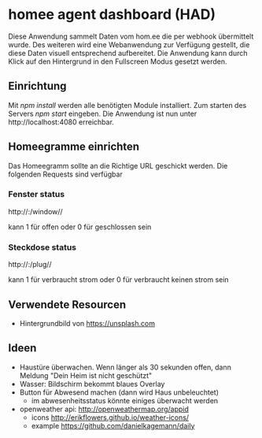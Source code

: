 # homee agent dashboard (HAD)

Diese Anwendung sammelt Daten vom hom.ee die per webhook übermittelt wurde. Des weiteren wird eine Webanwendung zur Verfügung gestellt, die diese Daten visuell entsprechend aufbereitet.
Die Anwendung kann durch Klick auf den Hintergrund in den Fullscreen Modus gesetzt werden.

## Einrichtung

Mit *npm install* werden alle benötigten Module installiert. Zum starten des Servers *npm start* eingeben.
Die Anwendung ist nun unter http://localhost:4080 erreichbar.

## Homeegramme einrichten

Das Homeegramm sollte an die Richtige URL geschickt werden. Die folgenden Requests sind verfügbar

### Fenster status
http://<url>:<port>/window/<name>/<status>

<status> kann 1 für offen oder 0 für geschlossen sein

### Steckdose status
http://<url>:<port>/plug/<name>/<status>

<status> kann 1 für verbraucht strom oder 0 für verbraucht keinen strom sein

## Verwendete Resourcen

* Hintergrundbild von https://unsplash.com


## Ideen

* Haustüre überwachen. Wenn länger als 30 sekunden offen, dann Meldung "Dein Heim ist nicht geschützt"
* Wasser: Bildschirm bekommt blaues Overlay
* Button für Abwesend machen (dann wird Haus unbeleuchtet)
    * im abwesenheitsstatus könnte einiges überwacht werden
* openweather api: http://openweathermap.org/appid
    * icons http://erikflowers.github.io/weather-icons/
    * example https://github.com/danielkagemann/daily

